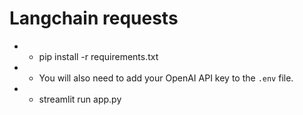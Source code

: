 # Langchain requests
* - pip install -r requirements.txt
* - You will also need to add your OpenAI API key to the `.env` file.
* - streamlit run app.py


